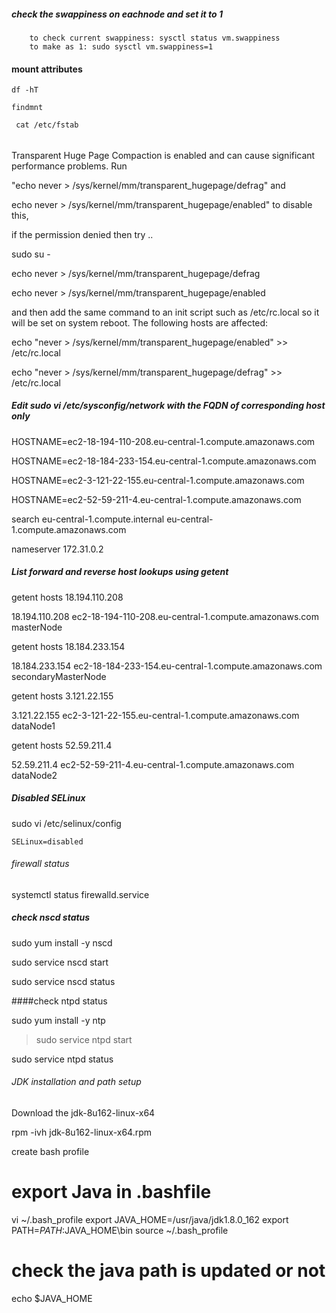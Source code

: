 ##### check the swappiness on eachnode and set it to 1
        to check current swappiness: sysctl status vm.swappiness
		to make as 1: sudo sysctl vm.swappiness=1

#### mount attributes
    df -hT 
    
    findmnt

     cat /etc/fstab

######
Transparent Huge Page Compaction is enabled and can cause significant performance problems. Run 

 "echo never > /sys/kernel/mm/transparent_hugepage/defrag" and 

echo never > /sys/kernel/mm/transparent_hugepage/enabled" to disable this, 

 if the permission denied then try ..

sudo su -

echo never > /sys/kernel/mm/transparent_hugepage/defrag

echo never > /sys/kernel/mm/transparent_hugepage/enabled

and then add the same command to an init script such as /etc/rc.local so it will be set on system reboot. The following hosts are affected: 

echo "never > /sys/kernel/mm/transparent_hugepage/enabled" >> /etc/rc.local

echo "never > /sys/kernel/mm/transparent_hugepage/defrag" >> /etc/rc.local

##### Edit sudo vi /etc/sysconfig/network with the FQDN of corresponding host only
HOSTNAME=ec2-18-194-110-208.eu-central-1.compute.amazonaws.com

HOSTNAME=ec2-18-184-233-154.eu-central-1.compute.amazonaws.com

HOSTNAME=ec2-3-121-22-155.eu-central-1.compute.amazonaws.com

HOSTNAME=ec2-52-59-211-4.eu-central-1.compute.amazonaws.com

search eu-central-1.compute.internal eu-central-1.compute.amazonaws.com

nameserver 172.31.0.2

##### List forward and reverse host lookups using getent
getent hosts 18.194.110.208

18.194.110.208  ec2-18-194-110-208.eu-central-1.compute.amazonaws.com masterNode

 getent hosts 18.184.233.154

18.184.233.154  ec2-18-184-233-154.eu-central-1.compute.amazonaws.com secondaryMasterNode

getent hosts 3.121.22.155

3.121.22.155    ec2-3-121-22-155.eu-central-1.compute.amazonaws.com dataNode1

getent hosts 52.59.211.4

52.59.211.4     ec2-52-59-211-4.eu-central-1.compute.amazonaws.com dataNode2


##### Disabled SELinux
  sudo vi /etc/selinux/config

    SELinux=disabled


###### firewall status
systemctl status firewalld.service 


##### check nscd status

  sudo yum install -y nscd

   sudo service nscd start

   sudo service nscd status

####check ntpd status

   sudo yum install -y ntp

   > sudo service ntpd start

   sudo service ntpd status

###### JDK installation and path setup

Download the jdk-8u162-linux-x64

rpm -ivh jdk-8u162-linux-x64.rpm

create bash profile 

# export Java in .bashfile
 vi ~/.bash_profile
export JAVA_HOME=/usr/java/jdk1.8.0_162
export PATH=$PATH:$JAVA_HOME\bin
source ~/.bash_profile
# check the java path is updated or not

echo $JAVA_HOME